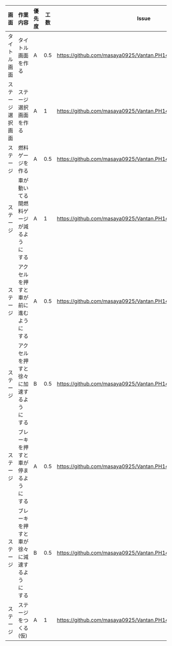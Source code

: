  画面 | 作業内容 | 優先度 | 工数 | Issue
  --- | --- | --- | --- | ---
  タイトル画面 | タイトル画面を作る　| A | 0.5 | https://github.com/masaya0925/Vantan.PH14.05.UnityGame/issues/3
  ステージ選択画面 | ステージ選択画面を作る | A | 1 | https://github.com/masaya0925/Vantan.PH14.05.UnityGame/issues/4
  ステージ | 燃料ゲージを作る | A | 0.5 | https://github.com/masaya0925/Vantan.PH14.05.UnityGame/issues/6
  ステージ | 車が動いてる間燃料ゲージが減るようにする | A | 1 | https://github.com/masaya0925/Vantan.PH14.05.UnityGame/issues/7
  ステージ | アクセルを押すと車が前に進むようにする | A | 0.5 | https://github.com/masaya0925/Vantan.PH14.05.UnityGame/issues/8
 ステージ | アクセルを押すと徐々に加速するようにする | B | 0.5 | https://github.com/masaya0925/Vantan.PH14.05.UnityGame/issues/9
 ステージ | ブレーキを押すと車が停まるようにする | A | 0.5 | https://github.com/masaya0925/Vantan.PH14.05.UnityGame/issues/10
 ステージ | ブレーキを押すと車が徐々に減速するようにする | B | 0.5 | https://github.com/masaya0925/Vantan.PH14.05.UnityGame/issues/11
 ステージ | ステージをつくる(仮) | A | 1 | https://github.com/masaya0925/Vantan.PH14.05.UnityGame/issues/12
